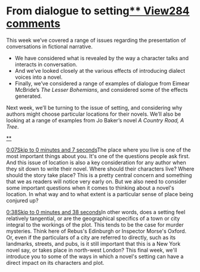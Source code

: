 # From dialogue to setting[** View284 comments](https://www.futurelearn.com/courses/how-to-read-a-novel/1/steps/225546#fl-comments)

This week we’ve covered a range of issues regarding the presentation of conversations in fictional narrative.

- We have considered what is revealed by the way a character talks and interacts in conversation.
- And we’ve looked closely at the various effects of introducing dialect voices into a novel.
- Finally, we’ve considered a range of examples of dialogue from Eimear McBride’s *The Lesser Bohemians*, and considered some of the effects generated.

Next week, we’ll be turning to the issue of setting, and considering why authors might choose particular locations for their novels. We’ll also be looking at a range of examples from Jo Baker’s novel *A Country Road, A Tree*.

[**](https://www.futurelearn.com/courses/how-to-read-a-novel/1/steps/225546#fl-comments)

[0:07Skip to 0 minutes and 7 seconds](https://www.futurelearn.com/courses/how-to-read-a-novel/1/steps/185676#)The place where you live is one of the most important things about you. It's one of the questions people ask first. And this issue of location is also a key consideration for any author when they sit down to write their novel. Where should their characters live? Where should the story take place? This is a pretty central concern and something that we as readers will notice very early on. But we also need to consider some important questions when it comes to thinking about a novel's location. In what way and to what extent is a particular sense of place being conjured up?

[0:38Skip to 0 minutes and 38 seconds](https://www.futurelearn.com/courses/how-to-read-a-novel/1/steps/185676#)In other words, does a setting feel relatively tangential, or are the geographical specifics of a town or city integral to the workings of the plot. This tends to be the case for murder mysteries. Think here of Rebus's Edinburgh or Inspector Morse's Oxford. Or, even if the particulars of a city are referred to directly, such as its landmarks, streets, and pubs, is it still important that this is a New York novel say, or takes place in north-west London? This final week, we'll introduce you to some of the ways in which a novel's setting can have a direct impact on its characters and plot.